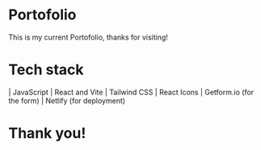 # Portofolio

This is my current Portofolio, thanks for visiting!

# Tech stack

 | JavaScript 
 | React and Vite 
 | Tailwind CSS 
 | React Icons 
 | Getform.io  (for the form) 
 | Netlify     (for deployment) 


# Thank you!
